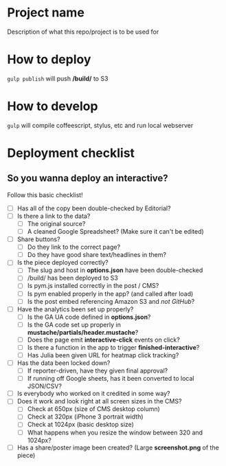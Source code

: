 # Project name
Description of what this repo/project is to be used for

# How to deploy
`gulp publish` will push **/build/** to S3

# How to develop
`gulp` will compile coffeescript, stylus, etc and run local webserver

# Deployment checklist
## So you wanna deploy an interactive?
Follow this basic checklist!

- [ ] Has all of the copy been double-checked by Editorial?
- [ ] Is there a link to the data?
    - [ ] The original source?
    - [ ] A cleaned Google Spreadsheet? (Make sure it can't be edited)
- [ ] Share buttons?
    - [ ] Do they link to the correct page?
    - [ ] Do they have good share text/headlines in them?
- [ ] Is the piece deployed correctly?
    - [ ] The slug and host in **options.json** have been double-checked
    - [ ] /build/ has been deployed to S3
    - [ ] Is pym.js installed correctly in the post / CMS?
    - [ ] Is pym enabled properly in the app? (and called after load)
    - [ ] Is the post embed referencing Amazon S3 and *not GitHub*?
- [ ] Have the analytics been set up properly?
    - [ ] Is the GA UA code defined in **options.json**?
    - [ ] Is the GA code set up properly in **mustache/partials/header.mustache**?
    - [ ] Does the page emit **interactive-click** events on click?
    - [ ] Is there a function in the app to trigger **finished-interactive**?
    - [ ] Has Julia been given URL for heatmap click tracking?
- [ ] Has the data been locked down?
    - [ ] If reporter-driven, have they given final approval?
    - [ ] If running off Google sheets, has it been converted to local JSON/CSV?
- [ ] Is everybody who worked on it credited in some way?
- [ ] Does it work and look right at all screen sizes in the CMS?
    - [ ] Check at 650px (size of CMS desktop column)
    - [ ] Check at 320px (iPhone 3 portrait width)
    - [ ] Check at 1024px (basic desktop size)
    - [ ] What happens when you resize the window between 320 and 1024px?
- [ ] Has a share/poster image been created? (Large **screenshot.png** of the piece)